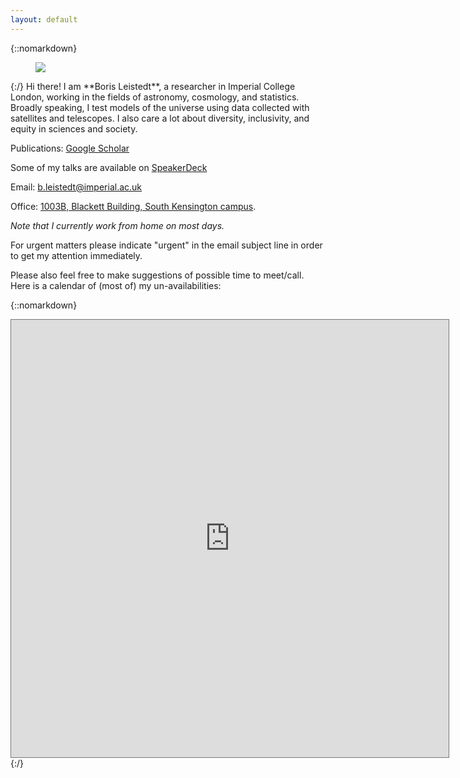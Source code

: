 ```yaml
---
layout: default
---
```


<div class="lead pretty-links">

{::nomarkdown}
<figure class="site-profile">
    <img src="{{ site.baseurl }}/assets/img/me10.jpg">
</figure>
{:/}
Hi there! I am **Boris Leistedt**, a researcher in Imperial College London, working in the fields of astronomy, cosmology, and statistics. Broadly speaking, I test models of the universe using data collected with satellites and telescopes. I also care a lot about diversity, inclusivity, and equity in sciences and society.

Publications: <a href="https://scholar.google.com/citations?user=wBd3KzgAAAAJ">Google Scholar<a>

Some of my talks are available on [SpeakerDeck](https://speakerdeck.com/ixkael)

Email: <a href="mailto:b.leistedt@imperial.ac.uk">b.leistedt@imperial.ac.uk</a>

Office: <a href="https://www.imperial.ac.uk/events-and-hospitality/venues/blackett-building/">1003B, Blackett Building, South Kensington campus</a>.

<i>Note that I currently work from home on most days.</i>

For urgent matters please indicate "urgent" in the email subject line in order to get my attention immediately.

Please also feel free to make suggestions of possible time to meet/call. Here is a calendar of (most of) my un-availabilities:

{::nomarkdown}
<iframe src="https://calendar.google.com/calendar/embed?height=600&amp;wkst=2&amp;bgcolor=%23ffffff&amp;ctz=Europe%2FLondon&amp;src=bWE3bTNkMWNvNXBwbHNya2FjbjNzdmViN3NAZ3JvdXAuY2FsZW5kYXIuZ29vZ2xlLmNvbQ&amp;color=%23F4511E&amp;showCalendars=0&amp;showDate=1&amp;mode=WEEK&amp;showTabs=0&amp;showPrint=0&amp;showNav=1&amp;showTitle=0" style="border:solid 1px #777" width="700" height="700" frameborder="0" scrolling="no"></iframe></iframe>
{:/}

</div>
